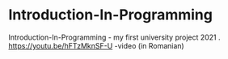 # Introduction-In-Programming
Introduction-In-Programming - my first university project 2021 .
https://youtu.be/hFTzMknSF-U -video (in Romanian)
